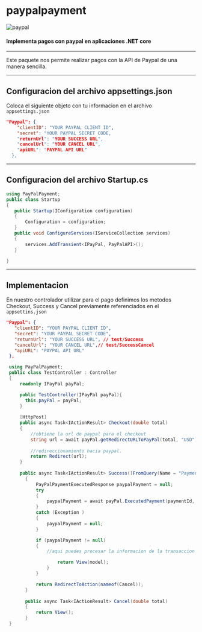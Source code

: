 # paypalpayment

![paypal](https://www.pngkey.com/png/full/395-3955460_-paypal-chad-hurley-paypal-logo.png)

#### Implementa pagos con paypal en aplicaciones .NET core
___

Este paquete nos permite realizar pagos con la API de Paypal de una manera sencilla.

___

## Configuracion del archivo appsettings.json

Coloca el siguiente objeto con tu informacion en el archivo `appsettings.json`

```json
"Paypal": {
    "clientID": "YOUR PAYPAL CLIENT ID",
    "secret": "YOUR PAYPAL SECRET CODE,
    "returnUrl": "YOUR SUCCESS URL",
    "cancelUrl": "YOUR CANCEL URL",
    "apiURL": "PAYPAL API URL"
  },
  ```
  
  
 ---
 
 ## Configuracion del archivo Startup.cs
 
 ```C#
 using PayPalPayment;
 public class Startup
{
    public Startup(IConfiguration configuration)
    {
        Configuration = configuration;
    }
    public void ConfigureServices(IServiceCollection services)
    {
        services.AddTransient<IPayPal, PayPalAPI>();
    }

 } 
 ```
 ---
 
 ## Implementacion
 
 En nuestro controlador utilizar para el pago definimos los metodos Checkout, Success y Cancel previamente referenciados en el `appsettins.json`
 
 ```json
"Paypal": {
    "clientID": "YOUR PAYPAL CLIENT ID",
    "secret": "YOUR PAYPAL SECRET CODE",
    "returnUrl": "YOUR SUCCESS URL", // test/Success
    "cancelUrl": "YOUR CANCEL URL",// test/SuccessCancel
    "apiURL": "PAYPAL API URL"
  },
  ```
 
 ```C#
  using PayPalPayment;
  public class TestController : Controller
  {
      readonly IPayPal payPal;

      public TestController(IPayPal payPal){
        this.payPal = payPal;
      }
      
      [HttpPost]
      public async Task<IActionResult> Checkout(double total)
      {
          //obtiene la url de paypal para el checkout
          string url = await payPal.getRedirectURLToPayPal(total, "USD");
          
          //redireccionamiento hacia paypal.
          return Redirect(url);
      }
      
      public async Task<IActionResult> Success([FromQuery(Name = "PaymentId")] string paymentId, [FromQuery(Name = "PayerID")] string payerID)
        {
            PayPalPaymentExecutedResponse paypalPayment = null;
            try
            {
                paypalPayment = await payPal.ExecutedPayment(paymentId, payerID);
            }
            catch (Exception )
            {
                paypalPayment = null;
            }

            if (paypalPayment != null)
            {
                //aqui puedes procesar la informacion de la transaccion que se obtiene en el objeto  paypalPayment y guardarla en tu base de datos

                    return View(model);
                }
            }

            return RedirectToAction(nameof(Cancel));
        }
        
        public async Task<IActionResult> Cancel(double total)
        {
            return View();
        }
  }
 ```
    


